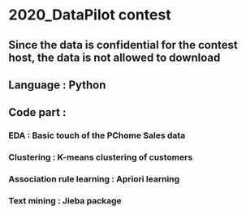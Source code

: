 # 2020_DataPilot contest
## Since the data is confidential for the contest host, the data is not allowed to download

## Language : Python

## Code part :
### EDA : Basic touch of the PChome Sales data
### Clustering : K-means clustering of customers
### Association rule learning : Apriori learning
### Text mining : Jieba package

